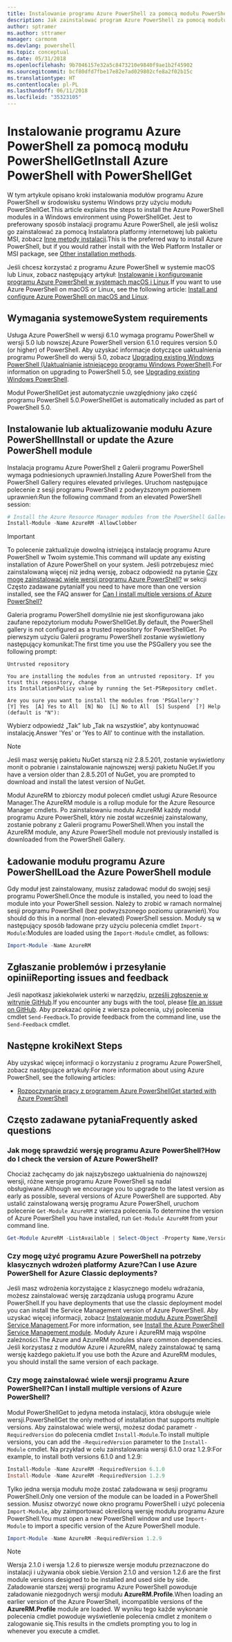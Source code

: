 ```yaml
---
title: Instalowanie programu Azure PowerShell za pomocą modułu PowerShellGet
description: Jak zainstalować program Azure PowerShell za pomocą modułu PowerShellGet
author: sptramer
ms.author: sttramer
manager: carmonm
ms.devlang: powershell
ms.topic: conceptual
ms.date: 05/31/2018
ms.openlocfilehash: 9b7046157e32a5c8473210e9840f9ae1b2f45902
ms.sourcegitcommit: bcf80dfd7fbe17e82e7ad029802cfe8a2f02b15c
ms.translationtype: HT
ms.contentlocale: pl-PL
ms.lasthandoff: 06/11/2018
ms.locfileid: "35323105"
---
```

# <a name="install-azure-powershell-with-powershellget"></a><span data-ttu-id="9bf36-103">Instalowanie programu Azure PowerShell za pomocą modułu PowerShellGet</span><span class="sxs-lookup"><span data-stu-id="9bf36-103">Install Azure PowerShell with PowerShellGet</span></span>

<span data-ttu-id="9bf36-104">W tym artykule opisano kroki instalowania modułów programu Azure PowerShell w środowisku systemu Windows przy użyciu modułu PowerShellGet.</span><span class="sxs-lookup"><span data-stu-id="9bf36-104">This article explains the steps to install the Azure PowerShell modules in a Windows environment using PowerShellGet.</span></span>  <span data-ttu-id="9bf36-105">Jest to preferowany sposób instalacji programu Azure PowerShell, ale jeśli wolisz go zainstalować za pomocą Instalatora platformy internetowej lub pakietu MSI, zobacz [Inne metody instalacji](other-install.md).</span><span class="sxs-lookup"><span data-stu-id="9bf36-105">This is the preferred way to install Azure PowerShell, but if you would rather install with the Web Platform Installer or MSI package, see [Other installation methods](other-install.md).</span></span>

<span data-ttu-id="9bf36-106">Jeśli chcesz korzystać z programu Azure PowerShell w systemie macOS lub Linux, zobacz następujący artykuł: [Instalowanie i konfigurowanie programu Azure PowerShell w systemach macOS i Linux](install-azurermps-maclinux.md).</span><span class="sxs-lookup"><span data-stu-id="9bf36-106">If you want to use Azure PowerShell on macOS or Linux, see the following article: [Install and configure Azure PowerShell on macOS and Linux](install-azurermps-maclinux.md).</span></span>

## <a name="system-requirements"></a><span data-ttu-id="9bf36-107">Wymagania systemowe</span><span class="sxs-lookup"><span data-stu-id="9bf36-107">System requirements</span></span>

<span data-ttu-id="9bf36-108">Usługa Azure PowerShell w wersji 6.1.0 wymaga programu PowerShell w wersji 5.0 lub nowszej.</span><span class="sxs-lookup"><span data-stu-id="9bf36-108">Azure PowerShell version 6.1.0 requires version 5.0 (or higher) of PowerShell.</span></span> <span data-ttu-id="9bf36-109">Aby uzyskać informacje dotyczące uaktualnienia programu PowerShell do wersji 5.0, zobacz [Upgrading existing Windows PowerShell (Uaktualnianie istniejącego programu Windows PowerShell)](/powershell/scripting/setup/installing-windows-powershell?view=powershell-6#upgrading-existing-windows-powershell).</span><span class="sxs-lookup"><span data-stu-id="9bf36-109">For information on upgrading to PowerShell 5.0, see [Upgrading existing Windows PowerShell](/powershell/scripting/setup/installing-windows-powershell?view=powershell-6#upgrading-existing-windows-powershell).</span></span>

<span data-ttu-id="9bf36-110">Moduł PowerShellGet jest automatycznie uwzględniony jako część programu PowerShell 5.0.</span><span class="sxs-lookup"><span data-stu-id="9bf36-110">PowerShellGet is automatically included as part of PowerShell 5.0.</span></span>

## <a name="install-or-update-the-azure-powershell-module"></a><span data-ttu-id="9bf36-111">Instalowanie lub aktualizowanie modułu Azure PowerShell</span><span class="sxs-lookup"><span data-stu-id="9bf36-111">Install or update the Azure PowerShell module</span></span>

<span data-ttu-id="9bf36-112">Instalacja programu Azure PowerShell z Galerii programu PowerShell wymaga podniesionych uprawnień.</span><span class="sxs-lookup"><span data-stu-id="9bf36-112">Installing Azure PowerShell from the PowerShell Gallery requires elevated privileges.</span></span> <span data-ttu-id="9bf36-113">Uruchom następujące polecenie z sesji programu PowerShell z podwyższonym poziomem uprawnień:</span><span class="sxs-lookup"><span data-stu-id="9bf36-113">Run the following command from an elevated PowerShell session:</span></span>

```powershell
# Install the Azure Resource Manager modules from the PowerShell Gallery
Install-Module -Name AzureRM -AllowClobber
```

> [!IMPORTANT]
> <span data-ttu-id="9bf36-114">To polecenie zaktualizuje dowolną istniejącą instalację programu Azure PowerShell w Twoim systemie.</span><span class="sxs-lookup"><span data-stu-id="9bf36-114">This command will update any existing installation of Azure PowerShell on your system.</span></span> <span data-ttu-id="9bf36-115">Jeśli potrzebujesz mieć zainstalowaną więcej niż jedną wersję, zobacz odpowiedź na pytanie [Czy mogę zainstalować wiele wersji programu Azure PowerShell?](#multiple-versions) w sekcji Często zadawane pytania</span><span class="sxs-lookup"><span data-stu-id="9bf36-115">If you need to have more than one version installed, see the FAQ answer for [Can I install multiple versions of Azure PowerShell?](#multiple-versions)</span></span>

<span data-ttu-id="9bf36-116">Galeria programu PowerShell domyślnie nie jest skonfigurowana jako zaufane repozytorium modułu PowerShellGet.</span><span class="sxs-lookup"><span data-stu-id="9bf36-116">By default, the PowerShell gallery is not configured as a trusted repository for PowerShellGet.</span></span> <span data-ttu-id="9bf36-117">Po pierwszym użyciu Galerii programu PowerShell zostanie wyświetlony następujący komunikat:</span><span class="sxs-lookup"><span data-stu-id="9bf36-117">The first time you use the PSGallery you see the following prompt:</span></span>

```Output
Untrusted repository

You are installing the modules from an untrusted repository. If you trust this repository, change
its InstallationPolicy value by running the Set-PSRepository cmdlet.

Are you sure you want to install the modules from 'PSGallery'?
[Y] Yes  [A] Yes to All  [N] No  [L] No to All  [S] Suspend  [?] Help (default is "N"):
```

<span data-ttu-id="9bf36-118">Wybierz odpowiedź „Tak” lub „Tak na wszystkie”, aby kontynuować instalację.</span><span class="sxs-lookup"><span data-stu-id="9bf36-118">Answer 'Yes' or 'Yes to All' to continue with the installation.</span></span>

> [!NOTE]
> <span data-ttu-id="9bf36-119">Jeśli masz wersję pakietu NuGet starszą niż 2.8.5.201, zostanie wyświetlony monit o pobranie i zainstalowanie najnowszej wersji pakietu NuGet.</span><span class="sxs-lookup"><span data-stu-id="9bf36-119">If you have a version older than 2.8.5.201 of NuGet, you are prompted to download and install the latest version of NuGet.</span></span>

<span data-ttu-id="9bf36-120">Moduł AzureRM to zbiorczy moduł poleceń cmdlet usługi Azure Resource Manager.</span><span class="sxs-lookup"><span data-stu-id="9bf36-120">The AzureRM module is a rollup module for the Azure Resource Manager cmdlets.</span></span> <span data-ttu-id="9bf36-121">Po zainstalowaniu modułu AzureRM każdy moduł programu Azure PowerShell, który nie został wcześniej zainstalowany, zostanie pobrany z Galerii programu PowerShell.</span><span class="sxs-lookup"><span data-stu-id="9bf36-121">When you install the AzureRM module, any Azure PowerShell module not previously installed is downloaded from the PowerShell Gallery.</span></span>

## <a name="load-the-azure-powershell-module"></a><span data-ttu-id="9bf36-122">Ładowanie modułu programu Azure PowerShell</span><span class="sxs-lookup"><span data-stu-id="9bf36-122">Load the Azure PowerShell module</span></span>

<span data-ttu-id="9bf36-123">Gdy moduł jest zainstalowany, musisz załadować moduł do swojej sesji programu PowerShell.</span><span class="sxs-lookup"><span data-stu-id="9bf36-123">Once the module is installed, you need to load the module into your PowerShell session.</span></span> <span data-ttu-id="9bf36-124">Należy to zrobić w ramach normalnej sesji programu PowerShell (bez podwyższonego poziomu uprawnień).</span><span class="sxs-lookup"><span data-stu-id="9bf36-124">You should do this in a normal (non-elevated) PowerShell session.</span></span> <span data-ttu-id="9bf36-125">Moduły są w następujący sposób ładowane przy użyciu polecenia cmdlet `Import-Module`:</span><span class="sxs-lookup"><span data-stu-id="9bf36-125">Modules are loaded using the `Import-Module` cmdlet, as follows:</span></span>

```powershell
Import-Module -Name AzureRM
```

## <a name="reporting-issues-and-feedback"></a><span data-ttu-id="9bf36-126">Zgłaszanie problemów i przesyłanie opinii</span><span class="sxs-lookup"><span data-stu-id="9bf36-126">Reporting issues and feedback</span></span>

<span data-ttu-id="9bf36-127">Jeśli napotkasz jakiekolwiek usterki w narzędziu, [prześlij zgłoszenie w witrynie GitHub](https://github.com/Azure/azure-powershell/issues).</span><span class="sxs-lookup"><span data-stu-id="9bf36-127">If you encounter any bugs with the tool, please [file an issue on GitHub](https://github.com/Azure/azure-powershell/issues).</span></span> <span data-ttu-id="9bf36-128">Aby przekazać opinię z wiersza polecenia, użyj polecenia cmdlet `Send-Feedback`.</span><span class="sxs-lookup"><span data-stu-id="9bf36-128">To provide feedback from the command line, use the `Send-Feedback` cmdlet.</span></span>

## <a name="next-steps"></a><span data-ttu-id="9bf36-129">Następne kroki</span><span class="sxs-lookup"><span data-stu-id="9bf36-129">Next Steps</span></span>

<span data-ttu-id="9bf36-130">Aby uzyskać więcej informacji o korzystaniu z programu Azure PowerShell, zobacz następujące artykuły:</span><span class="sxs-lookup"><span data-stu-id="9bf36-130">For more information about using Azure PowerShell, see the following articles:</span></span>

* [<span data-ttu-id="9bf36-131">Rozpoczynanie pracy z programem Azure PowerShell</span><span class="sxs-lookup"><span data-stu-id="9bf36-131">Get started with Azure PowerShell</span></span>](get-started-azureps.md)

## <a name="frequently-asked-questions"></a><span data-ttu-id="9bf36-132">Często zadawane pytania</span><span class="sxs-lookup"><span data-stu-id="9bf36-132">Frequently asked questions</span></span>

### <a id="helpmechoose"></a><span data-ttu-id="9bf36-133">Jak mogę sprawdzić wersję programu Azure PowerShell?</span><span class="sxs-lookup"><span data-stu-id="9bf36-133">How do I check the version of Azure PowerShell?</span></span>

<span data-ttu-id="9bf36-134">Chociaż zachęcamy do jak najszybszego uaktualnienia do najnowszej wersji, różne wersje programu Azure PowerShell są nadal obsługiwane.</span><span class="sxs-lookup"><span data-stu-id="9bf36-134">Although we encourage you to upgrade to the latest version as early as possible, several versions of Azure PowerShell are supported.</span></span> <span data-ttu-id="9bf36-135">Aby ustalić zainstalowaną wersję programu Azure PowerShell, uruchom polecenie `Get-Module AzureRM` z wiersza polecenia.</span><span class="sxs-lookup"><span data-stu-id="9bf36-135">To determine the version of Azure PowerShell you have installed, run `Get-Module AzureRM` from your command line.</span></span>

```powershell
Get-Module AzureRM -ListAvailable | Select-Object -Property Name,Version,Path
```

### <a name="can-i-use-azure-powershell-for-azure-classic-deployments"></a><span data-ttu-id="9bf36-136">Czy mogę użyć programu Azure PowerShell na potrzeby klasycznych wdrożeń platformy Azure?</span><span class="sxs-lookup"><span data-stu-id="9bf36-136">Can I use Azure PowerShell for Azure Classic deployments?</span></span>

<span data-ttu-id="9bf36-137">Jeśli masz wdrożenia korzystające z klasycznego modelu wdrażania, możesz zainstalować wersję zarządzania usługą programu Azure PowerShell.</span><span class="sxs-lookup"><span data-stu-id="9bf36-137">If you have deployments that use the classic deployment model you can install the Service Management version of Azure PowerShell.</span></span> <span data-ttu-id="9bf36-138">Aby uzyskać więcej informacji, zobacz [Instalowanie modułu Azure PowerShell Service Management](/powershell/azure/servicemanagement/install-azure-ps).</span><span class="sxs-lookup"><span data-stu-id="9bf36-138">For more information, see [Install the Azure PowerShell Service Management module](/powershell/azure/servicemanagement/install-azure-ps).</span></span> <span data-ttu-id="9bf36-139">Moduły Azure i AzureRM mają wspólne zależności.</span><span class="sxs-lookup"><span data-stu-id="9bf36-139">The Azure and AzureRM modules share common dependencies.</span></span> <span data-ttu-id="9bf36-140">Jeśli korzystasz z modułów Azure i AzureRM, należy zainstalować tę samą wersję każdego pakietu.</span><span class="sxs-lookup"><span data-stu-id="9bf36-140">If you use both the Azure and AzureRM modules, you should install the same version of each package.</span></span>

### <a name="a-namemultiple-versionscan-i-install-multiple-versions-of-azure-powershell"></a><span data-ttu-id="9bf36-141"><a name="multiple-versions"/>Czy mogę zainstalować wiele wersji programu Azure PowerShell?</span><span class="sxs-lookup"><span data-stu-id="9bf36-141"><a name="multiple-versions"/>Can I install multiple versions of Azure PowerShell?</span></span>

<span data-ttu-id="9bf36-142">Moduł PowerShellGet to jedyna metoda instalacji, która obsługuje wiele wersji.</span><span class="sxs-lookup"><span data-stu-id="9bf36-142">PowerShellGet the only method of installation that supports multiple versions.</span></span> <span data-ttu-id="9bf36-143">Aby zainstalować wiele wersji, możesz dodać parametr `-RequiredVersion` do polecenia cmdlet `Install-Module`.</span><span class="sxs-lookup"><span data-stu-id="9bf36-143">To install multiple versions, you can add the `-RequiredVersion` parameter to the `Install-Module` cmdlet.</span></span> <span data-ttu-id="9bf36-144">Na przykład w celu zainstalowania wersji 6.1.0 oraz 1.2.9:</span><span class="sxs-lookup"><span data-stu-id="9bf36-144">For example, to install both versions 6.1.0 and 1.2.9:</span></span>

```powershell
Install-Module -Name AzureRM -RequiredVersion 6.1.0
Install-Module -Name AzureRM -RequiredVersion 1.2.9
```

<span data-ttu-id="9bf36-145">Tylko jedna wersja modułu może zostać załadowana w sesji programu PowerShell.</span><span class="sxs-lookup"><span data-stu-id="9bf36-145">Only one version of the module can be loaded in a PowerShell session.</span></span> <span data-ttu-id="9bf36-146">Musisz otworzyć nowe okno programu PowerShell i użyć polecenia `Import-Module`, aby zaimportować określoną wersję modułu programu Azure PowerShell.</span><span class="sxs-lookup"><span data-stu-id="9bf36-146">You must open a new PowerShell window and use `Import-Module` to import a specific version of the Azure PowerShell module.</span></span>

```powershell
Import-Module -Name AzureRM -RequiredVersion 1.2.9
```

> [!NOTE]
> <span data-ttu-id="9bf36-147">Wersja 2.1.0 i wersja 1.2.6 to pierwsze wersje modułu przeznaczone do instalacji i używania obok siebie.</span><span class="sxs-lookup"><span data-stu-id="9bf36-147">Version 2.1.0 and version 1.2.6 are the first module versions designed to be installed and used side by side.</span></span> <span data-ttu-id="9bf36-148">Załadowanie starszej wersji programu Azure PowerShell powoduje załadowanie niezgodnych wersji modułu **AzureRM.Profile**.</span><span class="sxs-lookup"><span data-stu-id="9bf36-148">When loading an earlier version of the Azure PowerShell, incompatible versions of the **AzureRM.Profile** module are loaded.</span></span> <span data-ttu-id="9bf36-149">W wyniku tego każde wykonanie polecenia cmdlet powoduje wyświetlenie polecenia cmdlet z monitem o zalogowanie się.</span><span class="sxs-lookup"><span data-stu-id="9bf36-149">This results in the cmdlets prompting you to log in whenever you execute a cmdlet.</span></span>
